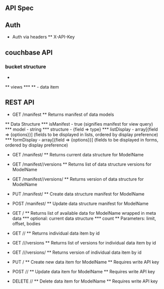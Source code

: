 ## API Spec

## Auth

* Auth via headers
** X-API-Key

## couchbase API

### bucket structure

* <siteid>
** views
*** <ModelName>
** <uuid> - data item


## REST API

* GET /manifest
** Returns manifest of data models

** Data Structure
*** isManifest - true (signifies manifest for view query)
*** model - string
*** structure - {field => type}
*** listDisplay - array[{field => {options}}] (fields to be displayed in lists, ordered by display preference)
*** formDisplay - array[{field => {options}}] (fields to be displayed in forms, ordered by display preference)


* GET /manifest/<ModelName>
** Returns current data structure for ModelName

* GET /manifest/<ModelName>/versions
** Returns list of data structure versions for ModelName

* GET /manifest/<ModelName>/versions/<id>
** Returns version of data structure for ModelName

* PUT /manifest/<ModelName>
** Create data structure manifest for ModelName

* POST /manifest/<ModelName>
** Update data structure manifest for ModelName

* GET /<ModelName>
** Returns list of available data for ModelName wrapped in meta data
*** optional: current data structure
*** count
** Parameters: limit, offset, bodies

* GET /<ModelName>/<id>
** Returns individual data item by id

* GET /<ModelName>/<id>/versions
** Returns list of versions for individual data item by id

* GET /<ModelName>/<id>/versions/<id>
** Returns version of individual data item by id

* PUT /<ModelName>
** Create new data item for ModelName
** Requires write API key

* POST /<ModelName>/<id>
** Update data item for ModelName
** Requires write API key

* DELETE /<ModelName>/<id>
** Delete data item for ModelName
** Requires write API key

